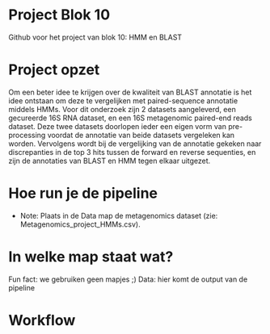 # Project Blok 10 
Github voor het project van blok 10: HMM en BLAST

# Project opzet
Om een beter idee te krijgen over de kwaliteit van BLAST annotatie is het idee ontstaan om deze te vergelijken met paired-sequence annotatie middels HMMs. Voor dit onderzoek zijn 2 datasets aangeleverd, een gecureerde 16S RNA dataset, en een 16S metagenomic paired-end reads dataset. Deze twee datasets doorlopen ieder een eigen vorm van pre-processing voordat de annotatie van beide datasets vergeleken kan worden. Vervolgens wordt bij de vergelijking van de annotatie gekeken naar discrepanties in de top 3 hits tussen de forward en reverse sequenties, en zijn de annotaties van BLAST en HMM tegen elkaar uitgezet. 

# Hoe run je de pipeline
- Note: Plaats in de Data map de metagenomics dataset (zie: Metagenomics_project_HMMs.csv). 


# In welke map staat wat?
Fun fact: we gebruiken geen mapjes ;)
Data: hier komt de output van de pipeline



# Workflow



